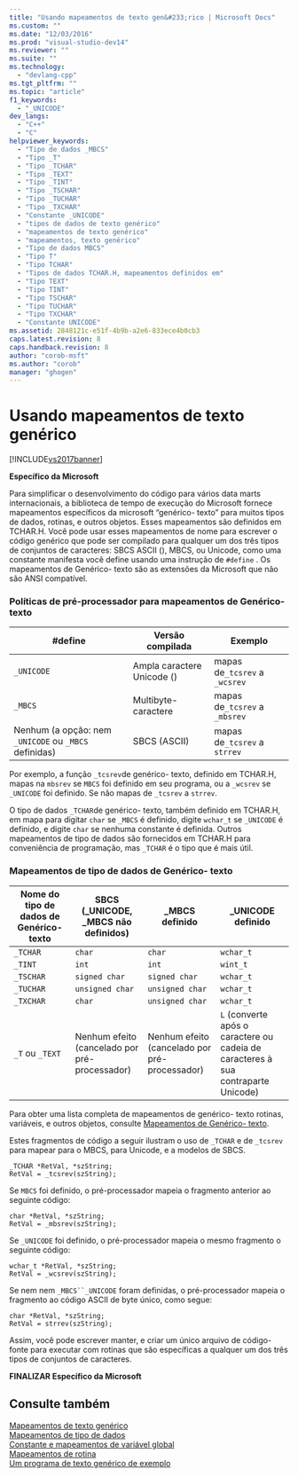 ```yaml
---
title: "Usando mapeamentos de texto gen&#233;rico | Microsoft Docs"
ms.custom: ""
ms.date: "12/03/2016"
ms.prod: "visual-studio-dev14"
ms.reviewer: ""
ms.suite: ""
ms.technology: 
  - "devlang-cpp"
ms.tgt_pltfrm: ""
ms.topic: "article"
f1_keywords: 
  - "_UNICODE"
dev_langs: 
  - "C++"
  - "C"
helpviewer_keywords: 
  - "Tipo de dados _MBCS"
  - "Tipo _T"
  - "Tipo _TCHAR"
  - "Tipo _TEXT"
  - "Tipo _TINT"
  - "Tipo _TSCHAR"
  - "Tipo _TUCHAR"
  - "Tipo _TXCHAR"
  - "Constante _UNICODE"
  - "tipos de dados de texto genérico"
  - "mapeamentos de texto genérico"
  - "mapeamentos, texto genérico"
  - "Tipo de dados MBCS"
  - "Tipo T"
  - "Tipo TCHAR"
  - "Tipos de dados TCHAR.H, mapeamentos definidos em"
  - "Tipo TEXT"
  - "Tipo TINT"
  - "Tipo TSCHAR"
  - "Tipo TUCHAR"
  - "Tipo TXCHAR"
  - "Constante UNICODE"
ms.assetid: 2848121c-e51f-4b9b-a2e6-833ece4b0cb3
caps.latest.revision: 8
caps.handback.revision: 8
author: "corob-msft"
ms.author: "corob"
manager: "ghogen"
---
```

# Usando mapeamentos de texto gen&#233;rico
[!INCLUDE[vs2017banner](../assembler/inline/includes/vs2017banner.md)]

**Específico da Microsoft**  
  
 Para simplificar o desenvolvimento do código para vários data marts internacionais, a biblioteca de tempo de execução do Microsoft fornece mapeamentos específicos da microsoft “genérico\- texto” para muitos tipos de dados, rotinas, e outros objetos.  Esses mapeamentos são definidos em TCHAR.H.  Você pode usar esses mapeamentos de nome para escrever o código genérico que pode ser compilado para qualquer um dos três tipos de conjuntos de caracteres: SBCS ASCII \(\), MBCS, ou Unicode, como uma constante manifesta você define usando uma instrução de `#define` .  Os mapeamentos de Genérico\- texto são as extensões da Microsoft que não são ANSI compatível.  
  
### Políticas de pré\-processador para mapeamentos de Genérico\- texto  
  
|\#define|Versão compilada|Exemplo|  
|--------------|----------------------|-------------|  
|`_UNICODE`|Ampla caractere Unicode \(\)|mapas de`_tcsrev` a `_wcsrev`|  
|`_MBCS`|Multibyte\-caractere|mapas de`_tcsrev` a `_mbsrev`|  
|Nenhum \(a opção: nem `_UNICODE` ou `_MBCS` definidas\)|SBCS \(ASCII\)|mapas de`_tcsrev` a `strrev`|  
  
 Por exemplo, a função `_tcsrev`de genérico\- texto, definido em TCHAR.H, mapas na `mbsrev` se `MBCS` foi definido em seu programa, ou a `_wcsrev` se `_UNICODE` foi definido.  Se não mapas de `_tcsrev` a `strrev`.  
  
 O tipo de dados `_TCHAR`de genérico\- texto, também definido em TCHAR.H, em mapa para digitar `char` se `_MBCS` é definido, digite `wchar_t` se `_UNICODE` é definido, e digite `char` se nenhuma constante é definida.  Outros mapeamentos de tipo de dados são fornecidos em TCHAR.H para conveniência de programação, mas `_TCHAR` é o tipo que é mais útil.  
  
### Mapeamentos de tipo de dados de Genérico\- texto  
  
|Nome do tipo de dados de Genérico\- texto|SBCS \(\_UNICODE, \_MBCS não definidos\)|\_MBCS definido|\_UNICODE definido|  
|-----------------------------------------------|----------------------------------------------|---------------------|------------------------|  
|`_TCHAR`|`char`|`char`|`wchar_t`|  
|`_TINT`|`int`|`int`|`wint_t`|  
|`_TSCHAR`|`signed char`|`signed char`|`wchar_t`|  
|`_TUCHAR`|`unsigned char`|`unsigned char`|`wchar_t`|  
|`_TXCHAR`|`char`|`unsigned char`|`wchar_t`|  
|`_T` ou `_TEXT`|Nenhum efeito \(cancelado por pré\-processador\)|Nenhum efeito \(cancelado por pré\-processador\)|`L` \(converte após o caractere ou cadeia de caracteres à sua contraparte Unicode\)|  
  
 Para obter uma lista completa de mapeamentos de genérico\- texto rotinas, variáveis, e outros objetos, consulte [Mapeamentos de Genérico\- texto](../c-runtime-library/generic-text-mappings.md).  
  
 Estes fragmentos de código a seguir ilustram o uso de `_TCHAR` e de `_tcsrev` para mapear para o MBCS, para Unicode, e a modelos de SBCS.  
  
```  
_TCHAR *RetVal, *szString;  
RetVal = _tcsrev(szString);  
```  
  
 Se `MBCS` foi definido, o pré\-processador mapeia o fragmento anterior ao seguinte código:  
  
```  
char *RetVal, *szString;  
RetVal = _mbsrev(szString);  
```  
  
 Se `_UNICODE` foi definido, o pré\-processador mapeia o mesmo fragmento o seguinte código:  
  
```  
wchar_t *RetVal, *szString;  
RetVal = _wcsrev(szString);  
```  
  
 Se nem nem `_MBCS``_UNICODE` foram definidas, o pré\-processador mapeia o fragmento ao código ASCII de byte único, como segue:  
  
```  
char *RetVal, *szString;  
RetVal = strrev(szString);  
```  
  
 Assim, você pode escrever manter, e criar um único arquivo de código\-fonte para executar com rotinas que são específicas a qualquer um dos três tipos de conjuntos de caracteres.  
  
 **FINALIZAR Específico da Microsoft**  
  
## Consulte também  
 [Mapeamentos de texto genérico](../c-runtime-library/generic-text-mappings.md)   
 [Mapeamentos de tipo de dados](../c-runtime-library/data-type-mappings.md)   
 [Constante e mapeamentos de variável global](../c-runtime-library/constant-and-global-variable-mappings.md)   
 [Mapeamentos de rotina](../c-runtime-library/routine-mappings.md)   
 [Um programa de texto genérico de exemplo](../c-runtime-library/a-sample-generic-text-program.md)